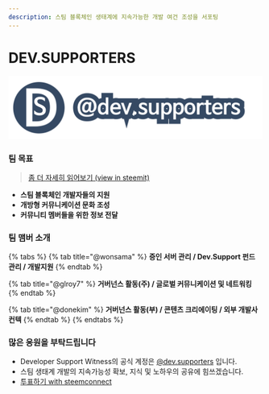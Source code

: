 ```yaml
---
description: 스팀 블록체인 생태계에 지속가능한 개발 여건 조성을 서포팅
---
```


# DEV.SUPPORTERS

![](.gitbook/assets/200401_devsupporters.png)

### 팀 목표

> [좀 더 자세히 읽어보기 \(view in steemit\)](https://steemit.com/witness-category/@dev.supporters/dev-supporters)

* **스팀 블록체인 개발자들의 지원**
* **개방형 커뮤니케이션 문화 조성**
* **커뮤니티 멤버들을 위한 정보 전달**

### **팀 맴버 소개**

{% tabs %}
{% tab title="@wonsama" %}
**증인 서버 관리 / Dev.Support 펀드 관리 / 개발지원**
{% endtab %}

{% tab title="@glroy7" %}
**거버넌스 활동\(주\) / 글로벌 커뮤니케이션 및 네트워킹**
{% endtab %}

{% tab title="@donekim" %}
**거버넌스 활동\(부\) / 콘텐츠 크리에이팅 / 외부 개발사 컨텍**
{% endtab %}
{% endtabs %}

### 많은 응원을 부탁드립니다

* Developer Support Witness의 공식 계정은 [@dev.supporters](https://steemit.com/@dev.supporters) 입니다.
* 스팀 생태계 개발의 지속가능성 확보, 지식 및 노하우의 공유에 힘쓰겠습니다.
* [투표하기 with steemconnect](https://beta.steemconnect.com/sign/account-witness-vote?witness=dev.supporters&approve=1)





